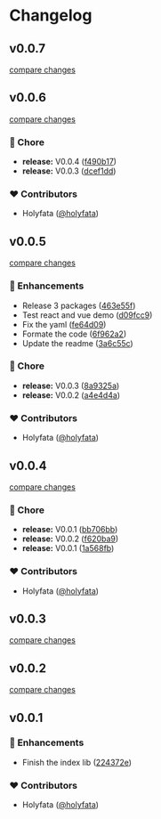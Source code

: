 # Changelog

## v0.0.7

[compare changes](https://github.com/holyfata/unlazy/compare/v0.0.6...v0.0.7)

## v0.0.6

[compare changes](https://github.com/holyfata/unlazy/compare/v0.0.5...v0.0.6)

### 🏡 Chore

- **release:** V0.0.4 ([f490b17](https://github.com/holyfata/unlazy/commit/f490b17))
- **release:** V0.0.3 ([dcef1dd](https://github.com/holyfata/unlazy/commit/dcef1dd))

### ❤️ Contributors

- Holyfata ([@holyfata](https://github.com/holyfata))

## v0.0.5

[compare changes](https://github.com/holyfata/unlazy/compare/v0.0.4...v0.0.5)

### 🚀 Enhancements

- Release 3 packages ([463e55f](https://github.com/holyfata/unlazy/commit/463e55f))
- Test react and vue demo ([d09fcc9](https://github.com/holyfata/unlazy/commit/d09fcc9))
- Fix the yaml ([fe64d09](https://github.com/holyfata/unlazy/commit/fe64d09))
- Formate the code ([6f962a2](https://github.com/holyfata/unlazy/commit/6f962a2))
- Update the readme ([3a6c55c](https://github.com/holyfata/unlazy/commit/3a6c55c))

### 🏡 Chore

- **release:** V0.0.3 ([8a9325a](https://github.com/holyfata/unlazy/commit/8a9325a))
- **release:** V0.0.2 ([a4e4d4a](https://github.com/holyfata/unlazy/commit/a4e4d4a))

### ❤️ Contributors

- Holyfata ([@holyfata](https://github.com/holyfata))

## v0.0.4

[compare changes](https://github.com/holyfata/unlazy/compare/v0.0.3...v0.0.4)

### 🏡 Chore

- **release:** V0.0.1 ([bb706bb](https://github.com/holyfata/unlazy/commit/bb706bb))
- **release:** V0.0.2 ([f620ba9](https://github.com/holyfata/unlazy/commit/f620ba9))
- **release:** V0.0.1 ([1a568fb](https://github.com/holyfata/unlazy/commit/1a568fb))

### ❤️ Contributors

- Holyfata ([@holyfata](https://github.com/holyfata))

## v0.0.3

[compare changes](https://github.com/holyfata/unlazy/compare/v0.0.2...v0.0.3)

## v0.0.2

[compare changes](https://github.com/holyfata/unlazy/compare/v0.0.1...v0.0.2)

## v0.0.1

### 🚀 Enhancements

- Finish the index lib ([224372e](https://github.com/holyfata/unlazy/commit/224372e))

### ❤️ Contributors

- Holyfata ([@holyfata](https://github.com/holyfata))
